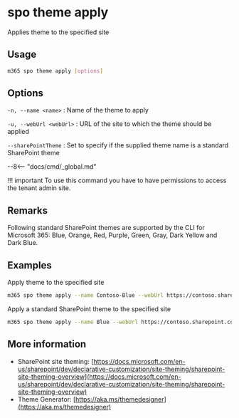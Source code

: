 # spo theme apply

Applies theme to the specified site

## Usage

```sh
m365 spo theme apply [options]
```

## Options

`-n, --name <name>`
: Name of the theme to apply

`-u, --webUrl <webUrl>`
: URL of the site to which the theme should be applied

`--sharePointTheme`
: Set to specify if the supplied theme name is a standard SharePoint theme

--8<-- "docs/cmd/_global.md"

!!! important
    To use this command you have to have permissions to access the tenant admin site.

## Remarks

Following standard SharePoint themes are supported by the CLI for Microsoft 365: Blue, Orange, Red, Purple, Green, Gray, Dark Yellow and Dark Blue.

## Examples

Apply theme to the specified site

```sh
m365 spo theme apply --name Contoso-Blue --webUrl https://contoso.sharepoint.com/sites/project-x
```

Apply a standard SharePoint theme to the specified site

```sh
m365 spo theme apply --name Blue --webUrl https://contoso.sharepoint.com/sites/project-x --sharePointTheme
```

## More information

- SharePoint site theming: [https://docs.microsoft.com/en-us/sharepoint/dev/declarative-customization/site-theming/sharepoint-site-theming-overview](https://docs.microsoft.com/en-us/sharepoint/dev/declarative-customization/site-theming/sharepoint-site-theming-overview)
- Theme Generator: [https://aka.ms/themedesigner](https://aka.ms/themedesigner)